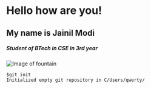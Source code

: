 # Hello how are you!
## My name is Jainil Modi
##### Student of BTech in CSE in 3rd year
![Image of fountain](https://unsplash.com/photos/HfOFjL7rzcI)
```
$git init
Initialized empty git repository in C/Users/qwerty/
```
